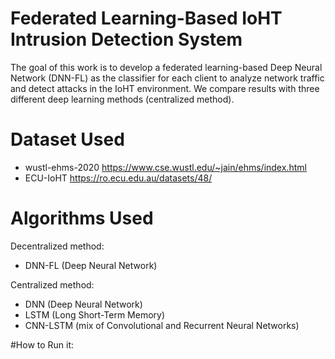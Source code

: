 # Federated Learning-Based IoHT Intrusion Detection System
The goal of this work is to develop a federated learning-based Deep Neural Network (DNN-FL) as the classifier for each client to analyze network traffic and detect attacks in the IoHT environment. We compare results with three different deep learning methods (centralized method).

# Dataset Used
- wustl-ehms-2020 https://www.cse.wustl.edu/~jain/ehms/index.html
- ECU-IoHT  https://ro.ecu.edu.au/datasets/48/

# Algorithms Used
Decentralized method:
- DNN-FL (Deep Neural Network)

Centralized method:

- DNN (Deep Neural Network)
- LSTM (Long Short-Term Memory) 
- CNN-LSTM (mix of Convolutional and Recurrent Neural Networks)

#How to Run it:

